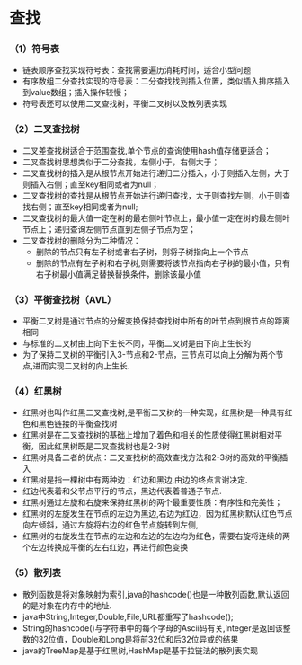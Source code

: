 # 查找
### （1）符号表
- 链表顺序查找实现符号表：查找需要遍历消耗时间，适合小型问题
- 有序数组二分查找实现的符号表：二分查找找到插入位置，类似插入排序插入到value数组；插入操作较慢；
- 符号表还可以使用二叉查找树，平衡二叉树以及散列表实现
### （2）二叉查找树
- 二叉差查找树适合于范围查找,单个节点的查询使用hash值存储更适合；
- 二叉查找树思想类似于二分查找，左侧小于，右侧大于；
- 二叉查找树的插入是从根节点开始进行递归二分插入，小于则插入左侧，大于则插入右侧；直至key相同或者为null；
- 二叉查找树的查找是从根节点开始进行递归查找，大于则查找左侧，小于则查找右侧；直至key相同或者为null;
- 二叉查找树的最大值一定在树的最右侧叶节点上，最小值一定在树的最左侧叶节点上；递归查询左侧节点直到左侧子节点为空；
- 二叉查找树的删除分为二种情况：
    - 删除的节点只有左子树或者右子树，则将子树指向上一个节点
    - 删除的节点有左子树和右子树,则需要将该节点指向右子树的最小值，只有右子树最小值满足替换替换条件，删除该最小值
### （3）平衡查找树（AVL）
- 平衡二叉树是通过节点的分解变换保持查找树中所有的叶节点到根节点的距离相同
- 与标准的二叉树由上向下生长不同，平衡二叉树是由下向上生长的
- 为了保持二叉树的平衡引入3-节点和2-节点，三节点可以向上分解为两个节点,进而实现二叉树的向上生长.
### （4）红黑树
- 红黑树也叫作红黑二叉查找树,是平衡二叉树的一种实现，红黑树是一种具有红色和黑色链接的平衡查找树   
- 红黑树是在二叉查找树的基础上增加了着色和相关的性质使得红黑树相对平衡，因此红黑树既是二叉查找树也是2-3树
- 红黑树具备二者的优点：二叉查找树的高效查找方法和2-3树的高效的平衡插入
- 红黑树是指一棵树中有两种边：红边和黑边,由边的终点言谢决定.
- 红边代表着和父节点平行的节点，黑边代表着普通子节点.
- 红黑树通过左旋和右旋来保持红黑树的两个最重要性质：有序性和完美性；
- 红黑树的左旋发生在节点的左边为黑边,右边为红边，因为红黑树默认红色节点向左倾斜，通过左旋将右边的红色节点旋转到左侧,
- 红黑树的右旋发生在节点的左边和左边的左边均为红色，需要右旋将连续的两个左边转换成平衡的左右红边，再进行颜色变换
### （5）散列表
- 散列函数是将对象映射为索引,java的hashcode()也是一种散列函数,默认返回的是对象在内存中的地址.
- java中String,Integer,Double,File,URL都重写了hashcode();
- String的hashcode()与字符串中的每个字母的Ascii码有关,Integer是返回该整数的32位值，Double和Long是将前32位和后32位异或的结果
- java的TreeMap是基于红黑树,HashMap是基于拉链法的散列表实现
